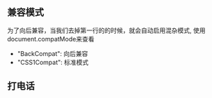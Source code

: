 ## 兼容模式

为了向后兼容，当我们去掉第一行的<!DOCTYPE html>的时候，就会自动启用混杂模式, 使用document.compatMode来查看
- "BackCompat": 向后兼容
- "CSS1Compat": 标准模式

## 打电话

<a href="tel:xxx" />

